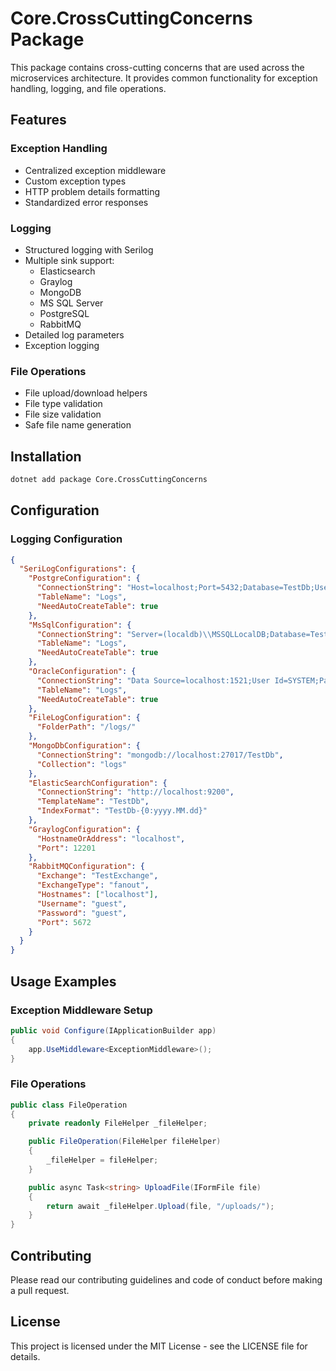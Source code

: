 # Core.CrossCuttingConcerns Package

This package contains cross-cutting concerns that are used across the microservices architecture. It provides common functionality for exception handling, logging, and file operations.

## Features

### Exception Handling
- Centralized exception middleware
- Custom exception types
- HTTP problem details formatting
- Standardized error responses

### Logging
- Structured logging with Serilog
- Multiple sink support:
  - Elasticsearch
  - Graylog
  - MongoDB
  - MS SQL Server
  - PostgreSQL
  - RabbitMQ
- Detailed log parameters
- Exception logging

### File Operations
- File upload/download helpers
- File type validation
- File size validation
- Safe file name generation

## Installation

```bash
dotnet add package Core.CrossCuttingConcerns
```

## Configuration

### Logging Configuration
```json
{
  "SeriLogConfigurations": {
    "PostgreConfiguration": {
      "ConnectionString": "Host=localhost;Port=5432;Database=TestDb;Username=postgres;Password=test;",
      "TableName": "Logs",
      "NeedAutoCreateTable": true
    },
    "MsSqlConfiguration": {
      "ConnectionString": "Server=(localdb)\\MSSQLLocalDB;Database=TestDb;Trusted_Connection=True;",
      "TableName": "Logs",
      "NeedAutoCreateTable": true
    },
    "OracleConfiguration": {
      "ConnectionString": "Data Source=localhost:1521;User Id=SYSTEM;Password=test;",
      "TableName": "Logs",
      "NeedAutoCreateTable": true
    },
    "FileLogConfiguration": {
      "FolderPath": "/logs/"
    },
    "MongoDbConfiguration": {
      "ConnectionString": "mongodb://localhost:27017/TestDb",
      "Collection": "logs"
    },
    "ElasticSearchConfiguration": {
      "ConnectionString": "http://localhost:9200",
      "TemplateName": "TestDb",
      "IndexFormat": "TestDb-{0:yyyy.MM.dd}"
    },
    "GraylogConfiguration": {
      "HostnameOrAddress": "localhost",
      "Port": 12201
    },
    "RabbitMQConfiguration": {
      "Exchange": "TestExchange",
      "ExchangeType": "fanout",
      "Hostnames": ["localhost"],
      "Username": "guest",
      "Password": "guest",
      "Port": 5672
    }
  }
}
```

## Usage Examples

### Exception Middleware Setup
```csharp
public void Configure(IApplicationBuilder app)
{
    app.UseMiddleware<ExceptionMiddleware>();
}
```


### File Operations
```csharp
public class FileOperation
{
    private readonly FileHelper _fileHelper;

    public FileOperation(FileHelper fileHelper)
    {
        _fileHelper = fileHelper;
    }

    public async Task<string> UploadFile(IFormFile file)
    {
        return await _fileHelper.Upload(file, "/uploads/");
    }
}
```

## Contributing

Please read our contributing guidelines and code of conduct before making a pull request.

## License

This project is licensed under the MIT License - see the LICENSE file for details. 